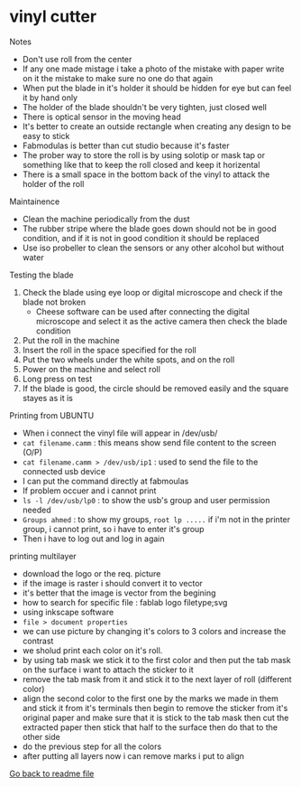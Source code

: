 # vinyl cutter

Notes

- Don't use roll from the center
- If any one made mistage i take a photo of the mistake with paper write on it the mistake to make sure no one do that again
- When put the blade in it's holder it should be hidden for eye but can feel it by hand only
- The holder of the blade shouldn't be very tighten, just closed well
- There is optical sensor in the moving head
- It's better to create an outside rectangle when creating any design to be easy to stick
- Fabmodulas is better than cut studio because it's faster
- The prober way to store the roll is by using solotip or mask tap or something like that to keep the roll closed and keep it horizental
- There is a small space in the bottom back of the vinyl to attack the holder of the roll

Maintainence

- Clean the machine periodically from the dust
- The rubber stripe where the blade goes down should not be in good condition, and if it is not in good condition it should be replaced
- Use iso probeller to clean the sensors or any other alcohol but without water

Testing the blade

1. Check the blade using eye loop or digital microscope and check if the blade not broken
    - Cheese software can be used after connecting the digital microscope and select it as the active camera then check the blade condition
2. Put the roll in the machine
3. Insert the roll in the space specified for the roll
4. Put the two wheels under the white spots, and on the roll
5. Power on the machine and select roll
6. Long press on test
7. If the blade is good, the circle should be removed easily and the square stayes as it is

Printing from UBUNTU

- When i connect the vinyl file will appear in /dev/usb/
- `cat filename.camm` : this means show send file content to the screen (O/P)
- `cat filename.camm > /dev/usb/ip1` : used to send the file to the connected usb device
- I can put the command directly at fabmoulas
- If problem occuer and i cannot print
- `ls -l /dev/usb/lp0` : to show the usb's group and user permission needed
- `Groups ahmed` : to show my groups, `root lp .....`  if i'm not in the printer group, i cannot print, so i have to enter it's group
- Then i have to log out and log in again

printing multilayer

- download the logo or the req. picture
- if the image is raster i should convert it to vector
- it's better that the image is vector from the begining
- how to search for specific file : fablab logo filetype;svg
- using inkscape software
- `file > document properties`
- we can use picture by changing it's colors to 3 colors and increase the contrast
- we sholud print each color on it's roll.
- by using tab mask we stick it to the first color and then put the tab mask on the surface i want to attach the sticker to it
- remove the tab mask from it and stick it to the next layer of roll (different color)
- align the second color to the first one by the marks we made in them and stick it from it's terminals then begin to remove the sticker from it's original paper and make sure that it is stick to the tab mask then cut the extracted paper then stick that half to the surface then do that to the other side
- do the previous step for all the colors
- after putting all layers now i can remove marks i put to align

[Go back to readme file](/readme.md)
